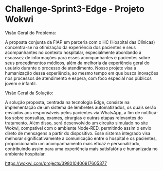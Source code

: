 # Challenge-Sprint3-Edge - Projeto Wokwi


Visão Geral do Problema:

A proposta conjunta da FIAP em parceria com o HC (Hospital das Clínicas) concentra-se na otimização da experiência dos pacientes e seus acompanhantes no contexto hospitalar,
especialmente abordando a escassez de informações para esses acompanhantes e pacientes sobre seus procedimentos médicos, além da melhoria da experiência geral do usuário durante o processo de atendimento.
Nosso projeto visa a humanização dessa experiência, ao mesmo tempo em que busca inovações nos processos de atendimento e espera, com foco especial nos públicos jovem e infantil.

 Visão Geral da Solução:

A solução proposta, centrada na tecnologia Edge, consiste na implementação de um sistema de lembretes automatizados,
os quais serão enviados aos responsáveis pelos pacientes via WhatsApp, a fim de notificá-los sobre consultas, exames,
cirurgias e outras etapas relevantes do tratamento. Além disso, será desenvolvido um circuito simulado no site Wokwi, 
compatível com o ambiente Node-RED, permitindo assim o envio direto de mensagens a partir do dispositivo. 
Esse sistema integrado visa melhorar significativamente a comunicação entre o hospital e os pacientes, proporcionando um acompanhamento mais eficaz e personalizado, 
contribuindo assim para uma experiência mais satisfatória e humanizada no ambiente hospitalar.


https://wokwi.com/projects/398010406917605377
